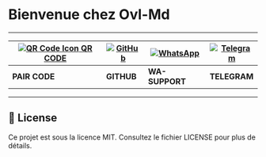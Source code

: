 # Bienvenue chez Ovl-Md

---

| [![QR Code Icon](https://upload.wikimedia.org/wikipedia/commons/thumb/a/af/Barcode_scanner_icon.svg/40px-Barcode_scanner_icon.svg.png) QR CODE](https://xenophobic-nelia-ainz-oest-org-5bf6622e.koyeb.app/) | [![GitHub](https://upload.wikimedia.org/wikipedia/commons/9/91/Octicons-mark-github.svg)](https://github.com/username/ovl-md) | [![WhatsApp](https://upload.wikimedia.org/wikipedia/commons/6/6b/WhatsApp.svg)](https://wa.me/1234567890) | [![Telegram](https://upload.wikimedia.org/wikipedia/commons/8/82/Telegram_logo.svg)](https://t.me/username) |
| --- | --- | --- | --- |
| **PAIR CODE** | **GITHUB** | **WA-SUPPORT** | **TELEGRAM** |

---

## 📄 License

Ce projet est sous la licence MIT. Consultez le fichier LICENSE pour plus de détails.
